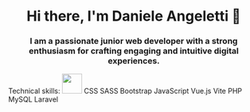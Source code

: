 ### <h1 align="center">Hi there, I'm Daniele Angeletti 👋</h1>

### <p align="center">I am a passionate junior web developer with a strong enthusiasm for crafting engaging and intuitive digital experiences.</p>

Technical skills: <a href="#"><img src="https://e7.pngegg.com/pngimages/410/100/png-clipart-web-development-html-responsive-web-design-logo-javascript-html-angle-web-design-thumbnail.png" width="40" height="40"/></a>
CSS
SASS
Bootstrap
JavaScript
Vue.js
Vite
PHP
MySQL
Laravel

<!--
**danieleangeletti/danieleangeletti** is a ✨ _special_ ✨ repository because its `README.md` (this file) appears on your GitHub profile.

Here are some ideas to get you started:

- 🔭 I’m currently working on ...
- 🌱 I’m currently learning ...
- 👯 I’m looking to collaborate on ...
- 🤔 I’m looking for help with ...
- 💬 Ask me about ...
- 📫 How to reach me: ...
- 😄 Pronouns: ...
- ⚡ Fun fact: ...
-->

